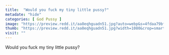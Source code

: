 ```yaml
---
title:  "Would you fuck my tiny little pussy?"
metadate: "hide"
categories: [ God Pussy ]
image: "https://preview.redd.it/aa8eqhguadn51.jpg?auto=webp&s=4fdaa79bf221477f9c5dcb1ab73ec3703471e400"
thumb: "https://preview.redd.it/aa8eqhguadn51.jpg?width=1080&crop=smart&auto=webp&s=8fc25d247af1703a0185fc1c0fcfdf7e4cba7d92"
visit: ""
---
```

Would you fuck my tiny little pussy?
